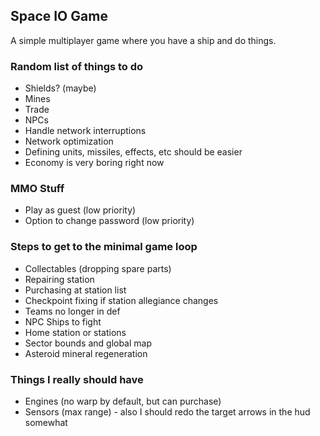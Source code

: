 ## Space IO Game

A simple multiplayer game where you have a ship and do things.

### Random list of things to do

- Shields? (maybe)
- Mines
- Trade
- NPCs
- Handle network interruptions
- Network optimization
- Defining units, missiles, effects, etc should be easier
- Economy is very boring right now

### MMO Stuff

- Play as guest (low priority)
- Option to change password (low priority)

### Steps to get to the minimal game loop

- Collectables (dropping spare parts)
- Repairing station
- Purchasing at station list
- Checkpoint fixing if station allegiance changes
- Teams no longer in def
- NPC Ships to fight
- Home station or stations
- Sector bounds and global map
- Asteroid mineral regeneration

### Things I really should have

- Engines (no warp by default, but can purchase)
- Sensors (max range) - also I should redo the target arrows in the hud somewhat
